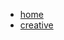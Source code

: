 <ul class="nav">
    <li class="navitem"> <a class="menu" href="/">home</a> </li>
    <li class="navitem"> <a class="menu" href="/creative/">creative</a> </li>
</ul>
